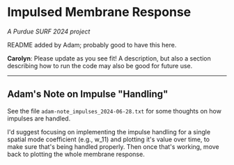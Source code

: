 # Impulsed Membrane Response
*A Purdue SURF 2024 project*

README added by Adam; probably good to have this here. 

**Carolyn**: Please update as you see fit! A description, but also a 
section describing how to run the code may also be good for future 
use.

---

## Adam's Note on Impulse "Handling"

See the file `adam-note_impulses_2024-06-28.txt` for some thoughts on
how impulses are handled.

I'd suggest focusing on implementing the impulse handling for a
single spatial mode coefficient (e.g., w_11) and plotting it's value
over time, to make sure that's being handled properly. Then once
that's working, move back to plotting the whole membrane response.

